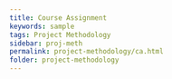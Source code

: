 ```yaml
---
title: Course Assignment
keywords: sample
tags: Project Methodology
sidebar: proj-meth
permalink: project-methodology/ca.html
folder: project-methodology
---
```

